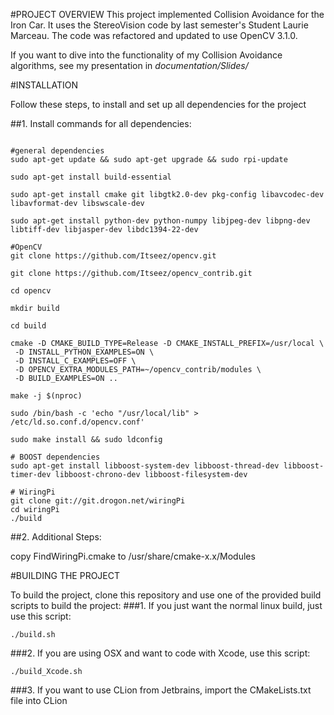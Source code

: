 #PROJECT OVERVIEW
This project implemented Collision Avoidance for the Iron Car.
It uses the StereoVision code by last semester's Student Laurie Marceau.
The code was refactored and updated to use OpenCV 3.1.0.

If you want to dive into the functionality of my Collision Avoidance algorithms, see my presentation in *documentation/Slides/*

#INSTALLATION

Follow these steps, to install and set up all dependencies for the project

##1. Install commands for all dependencies:
```{r, engine='sh', count_lines}

#general dependencies
sudo apt-get update && sudo apt-get upgrade && sudo rpi-update

sudo apt-get install build-essential

sudo apt-get install cmake git libgtk2.0-dev pkg-config libavcodec-dev libavformat-dev libswscale-dev

sudo apt-get install python-dev python-numpy libjpeg-dev libpng-dev libtiff-dev libjasper-dev libdc1394-22-dev

#OpenCV
git clone https://github.com/Itseez/opencv.git

git clone https://github.com/Itseez/opencv_contrib.git

cd opencv

mkdir build

cd build

cmake -D CMAKE_BUILD_TYPE=Release -D CMAKE_INSTALL_PREFIX=/usr/local \
 -D INSTALL_PYTHON_EXAMPLES=ON \
 -D INSTALL_C_EXAMPLES=OFF \
 -D OPENCV_EXTRA_MODULES_PATH=~/opencv_contrib/modules \
 -D BUILD_EXAMPLES=ON ..

make -j $(nproc)

sudo /bin/bash -c 'echo "/usr/local/lib" > /etc/ld.so.conf.d/opencv.conf'

sudo make install && sudo ldconfig

# BOOST dependencies
sudo apt-get install libboost-system-dev libboost-thread-dev libboost-timer-dev libboost-chrono-dev libboost-filesystem-dev

# WiringPi
git clone git://git.drogon.net/wiringPi
cd wiringPi
./build 
```

##2. Additional Steps:

copy FindWiringPi.cmake to /usr/share/cmake-x.x/Modules

#BUILDING THE PROJECT

To build the project, clone this repository and use one of the provided build scripts to build the project:
###1. If you just want the normal linux build, just use this script:
```{r, engine='sh', count_lines}
./build.sh
```
###2. If you are using OSX and want to code with Xcode, use this script:
```{r, engine='sh', count_lines}
./build_Xcode.sh
```
###3. If you want to use CLion from Jetbrains, import the CMakeLists.txt file into CLion
